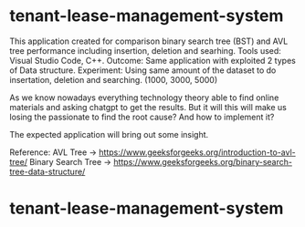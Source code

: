 # tenant-lease-management-system

This application created for comparison binary search tree (BST) and AVL tree performance including insertion, deletion and searhing.
Tools used: Visual Studio Code, C++.
Outcome: Same application with exploited 2 types of Data structure.
Experiment: Using same amount of the dataset to do insertation, deletion and searching. (1000, 3000, 5000)

As we know nowadays everything technology theory able to find online materials and asking chatgpt to get the results. 
But it will this will make us losing the passionate to find the root cause? And how to implement it?

The expected application will bring out some insight.

Reference: 
AVL Tree -> https://www.geeksforgeeks.org/introduction-to-avl-tree/
Binary Search Tree -> https://www.geeksforgeeks.org/binary-search-tree-data-structure/

# tenant-lease-management-system
